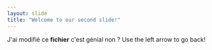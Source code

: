 ```yaml
---
layout: slide
title: "Welcome to our second slide!"
---
```

J'ai modifié ce **fichier** c'est génial non ? 
Use the left arrow to go back!
